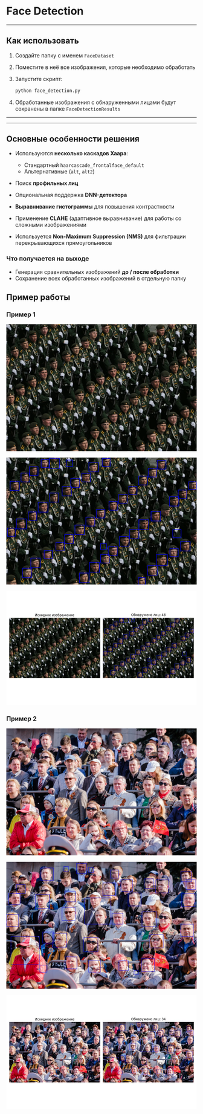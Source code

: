 # Face Detection
---

## Как использовать

1. Создайте папку с именем `FaceDataset`
2. Поместите в неё все изображения, которые необходимо обработать
3. Запустите скрипт:

   ```bash
   python face_detection.py
   ```
4. Обработанные изображения с обнаруженными лицами будут сохранены в папке `FaceDetectionResults`

---

---

## Основные особенности решения

* Используются **несколько каскадов Хаара**:

  * Стандартный `haarcascade_frontalface_default`
  * Альтернативные (`alt`, `alt2`)
* Поиск **профильных лиц**
* Опциональная поддержка **DNN-детектора** 

* **Выравнивание гистограммы** для повышения контрастности
* Применение **CLAHE** (адаптивное выравнивание) для работы со сложными изображениями


* Используется **Non-Maximum Suppression (NMS)** для фильтрации перекрывающихся прямоугольников


### Что получается на выходе

* Генерация сравнительных изображений **до / после обработки**
* Сохранение всех обработанных изображений в отдельную папку


## Пример работы


### Пример 1

![Фотография, где необходимо подсчитать количесвто лиц](FaceDataset/MilitaryParade.webp)

![Результат работы в сравнении](https://github.com/rudessa/FaceDetection/blob/main/FaceDetectionResults/result_MilitaryParade.webp)

![.](https://github.com/rudessa/FaceDetection/blob/main/FaceDetectionResults/comparison_MilitaryParade.webp)





### Пример 2

![Фотография, где необходимо подсчитать количесвто лиц](FaceDataset/audience.jpg)

![Результат работы в сравнении](https://github.com/rudessa/FaceDetection/blob/main/FaceDetectionResults/result_audience.jpg)

![.](https://github.com/rudessa/FaceDetection/blob/main/FaceDetectionResults/comparison_audience.jpg)
